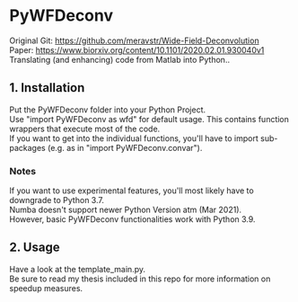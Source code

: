 # PyWFDeconv
Original Git: https://github.com/meravstr/Wide-Field-Deconvolution  
Paper: https://www.biorxiv.org/content/10.1101/2020.02.01.930040v1  
Translating (and enhancing) code from Matlab into Python..   


## 1. Installation  
Put the PyWFDeconv folder into your Python Project.  
Use "import PyWFDeconv as wfd" for default usage. This contains function wrappers that execute most of the code.  
If you want to get into the individual functions, you'll have to import sub-packages (e.g. as in "import PyWFDeconv.convar").  
### Notes  
If you want to use experimental features, you'll most likely have to downgrade to Python 3.7.  
Numba doesn't support newer Python Version atm (Mar 2021).  
However, basic PyWFDeconv functionalities work with Python 3.9.

## 2. Usage
Have a look at the template_main.py.  
Be sure to read my thesis included in this repo for more information on speedup measures.